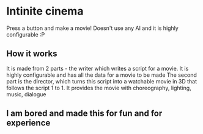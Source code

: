 # Intinite cinema
Press a button and make a movie! Doesn't use any AI and it is highly configurable :P

## How it works
It is made from 2 parts - the writer which writes a script for a movie. It is highly configurable and has all the data for a movie to be made
The second part is the director, which turns this script into a watchable movie in 3D that follows the script 1 to 1. It provides the movie with choreography, lighting, music, dialogue

## I am bored and made this for fun and for experience
